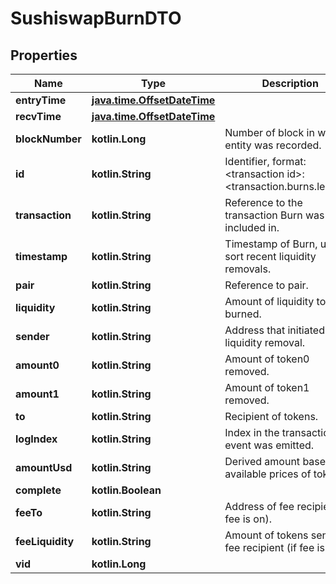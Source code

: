 
# SushiswapBurnDTO

## Properties
Name | Type | Description | Notes
------------ | ------------- | ------------- | -------------
**entryTime** | [**java.time.OffsetDateTime**](java.time.OffsetDateTime.md) |  |  [optional]
**recvTime** | [**java.time.OffsetDateTime**](java.time.OffsetDateTime.md) |  |  [optional]
**blockNumber** | **kotlin.Long** | Number of block in which entity was recorded. |  [optional]
**id** | **kotlin.String** | Identifier, format: &lt;transaction id&gt;:&lt;transaction.burns.length&gt;. |  [optional]
**transaction** | **kotlin.String** | Reference to the transaction Burn was included in. |  [optional]
**timestamp** | **kotlin.String** | Timestamp of Burn, used to sort recent liquidity removals. |  [optional]
**pair** | **kotlin.String** | Reference to pair. |  [optional]
**liquidity** | **kotlin.String** | Amount of liquidity tokens burned. |  [optional]
**sender** | **kotlin.String** | Address that initiated the liquidity removal. |  [optional]
**amount0** | **kotlin.String** | Amount of token0 removed. |  [optional]
**amount1** | **kotlin.String** | Amount of token1 removed. |  [optional]
**to** | **kotlin.String** | Recipient of tokens. |  [optional]
**logIndex** | **kotlin.String** | Index in the transaction event was emitted. |  [optional]
**amountUsd** | **kotlin.String** | Derived amount based on available prices of tokens. |  [optional]
**complete** | **kotlin.Boolean** |  |  [optional]
**feeTo** | **kotlin.String** | Address of fee recipient (if fee is on). |  [optional]
**feeLiquidity** | **kotlin.String** | Amount of tokens sent to fee recipient (if fee is on). |  [optional]
**vid** | **kotlin.Long** |  |  [optional]



